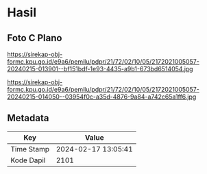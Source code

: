 # Hasil

## Foto C Plano

https://sirekap-obj-formc.kpu.go.id/e9a6/pemilu/pdpr/21/72/02/10/05/2172021005057-20240215-013901--bf151bdf-1e93-4435-a9b1-673bd6514054.jpg

https://sirekap-obj-formc.kpu.go.id/e9a6/pemilu/pdpr/21/72/02/10/05/2172021005057-20240215-014050--03954f0c-a35d-4876-9a84-a742c65a1ff6.jpg


## Metadata

| Key        | Value               |
| ---------- | ------------------- |
| Time Stamp | 2024-02-17 13:05:41 |
| Kode Dapil | 2101                |



